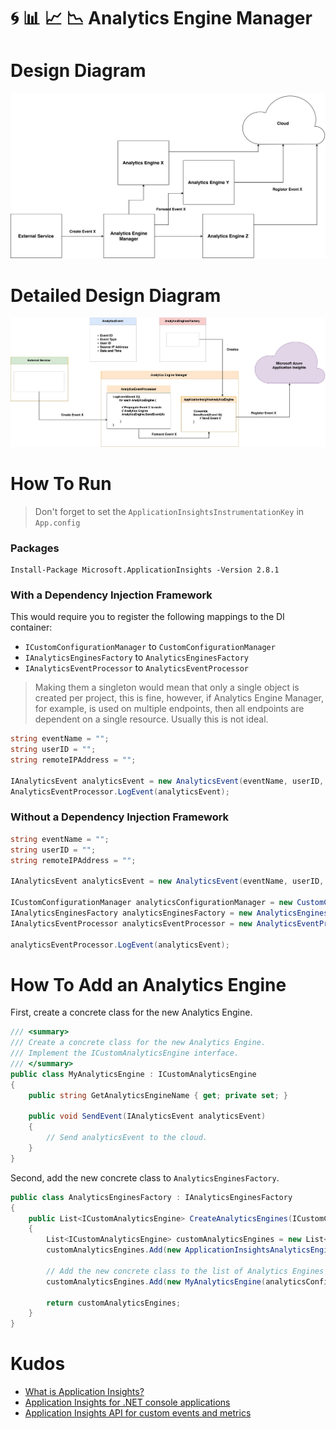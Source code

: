 # :cyclone: :bar_chart: :chart_with_upwards_trend: :chart_with_downwards_trend: Analytics Engine Manager

# Design Diagram
![](Images/Design-Diagram.png)

# Detailed Design Diagram
![](Images/Detailed-Design-Diagram.png)

# How To Run

> Don't forget to set the `ApplicationInsightsInstrumentationKey` in `App.config`

### Packages

```
Install-Package Microsoft.ApplicationInsights -Version 2.8.1
```

### With a Dependency Injection Framework
This would require you to register the following mappings to the DI container:
- `ICustomConfigurationManager` to `CustomConfigurationManager`
- `IAnalyticsEnginesFactory` to `AnalyticsEnginesFactory`
- `IAnalyticsEventProcessor` to `AnalyticsEventProcessor`

> Making them a singleton would mean that only a single object is created per project, this is fine, however, if Analytics Engine Manager, for example, is used on multiple endpoints, then all endpoints are dependent on a single resource. Usually this is not ideal.

```C#
string eventName = "";
string userID = "";
string remoteIPAddress = "";

IAnalyticsEvent analyticsEvent = new AnalyticsEvent(eventName, userID, remoteIpAddress);
AnalyticsEventProcessor.LogEvent(analyticsEvent);
```

### Without a Dependency Injection Framework
```C#
string eventName = "";
string userID = "";
string remoteIPAddress = "";

IAnalyticsEvent analyticsEvent = new AnalyticsEvent(eventName, userID, remoteIpAddress);

ICustomConfigurationManager analyticsConfigurationManager = new CustomConfigurationManager();
IAnalyticsEnginesFactory analyticsEnginesFactory = new AnalyticsEnginesFactory();
IAnalyticsEventProcessor analyticsEventProcessor = new AnalyticsEventProcessor(analyticsConfigurationManager, analyticsEnginesFactory);

analyticsEventProcessor.LogEvent(analyticsEvent);
```

# How To Add an Analytics Engine
First, create a concrete class for the new Analytics Engine.
```C#
/// <summary>
/// Create a concrete class for the new Analytics Engine.
/// Implement the ICustomAnalyticsEngine interface.
/// </summary>
public class MyAnalyticsEngine : ICustomAnalyticsEngine
{
    public string GetAnalyticsEngineName { get; private set; }

    public void SendEvent(IAnalyticsEvent analyticsEvent)
    {
        // Send analyticsEvent to the cloud.
    }
}
```

Second, add the new concrete class to `AnalyticsEnginesFactory`.
```C#
public class AnalyticsEnginesFactory : IAnalyticsEnginesFactory
{
    public List<ICustomAnalyticsEngine> CreateAnalyticsEngines(ICustomConfigurationManager analyticsConfigurationManager)
    {
        List<ICustomAnalyticsEngine> customAnalyticsEngines = new List<ICustomAnalyticsEngine>();
        customAnalyticsEngines.Add(new ApplicationInsightsAnalyticsEngine(analyticsConfigurationManager));

        // Add the new concrete class to the list of Analytics Engines
        customAnalyticsEngines.Add(new MyAnalyticsEngine(analyticsConfigurationManager));

        return customAnalyticsEngines;
    }
}

```

# Kudos
- [What is Application Insights?](https://docs.microsoft.com/en-us/azure/application-insights/app-insights-overview)
- [Application Insights for .NET console applications](https://docs.microsoft.com/en-us/azure/application-insights/application-insights-console)
- [Application Insights API for custom events and metrics](https://docs.microsoft.com/en-us/azure/azure-monitor/app/api-custom-events-metrics)
